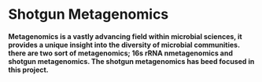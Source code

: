 # Shotgun Metagenomics
#### Metagenomics is a vastly advancing field within microbial sciences, it provides a unique insight into the diversity of microbial communities. there are two sort of metagenomics; 16s rRNA nmetagenomics and shotgun metagenomics. The shotgun metagenomics has beed focused in this project.
